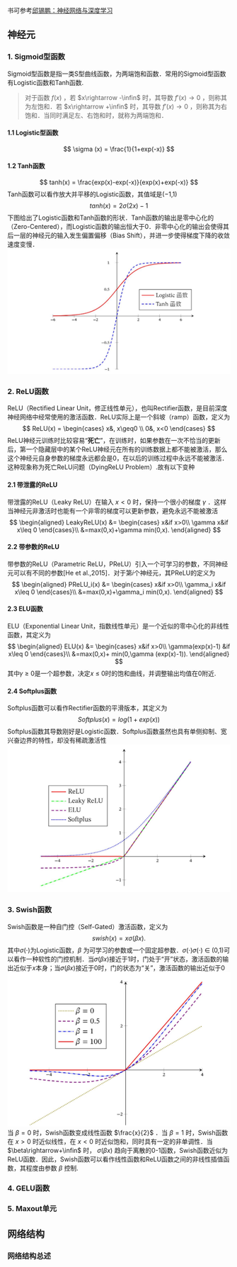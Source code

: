书可参考[邱锡鹏：神经网络与深度学习](https://nndl.github.io/nndl-book.pdf)

## 神经元  
### 1. Sigmoid型函数
Sigmoid型函数是指一类S型曲线函数，为两端饱和函数．常用的Sigmoid型函数有Logistic函数和Tanh函数.  
>对于函数 $f(x)$ ，若 $x\rightarrow -\infin$ 时，其导数 $f'(x)\rightarrow 0$ ，则称其为左饱和．若 $x\rightarrow +\infin$ 时，其导数 $f'(x)\rightarrow 0$ ，则称其为右饱和．当同时满足左、右饱和时，就称为两端饱和．  
#### 1.1 Logistic型函数  
$$
\sigma (x) = \frac{1}{1+exp(-x)}
$$
#### 1.2 Tanh函数  
$$
tanh(x) = \frac{exp(x)-exp(-x)}{exp(x)+exp(-x)}
$$
Tanh函数可以看作放大并平移的Logistic函数，其值域是(−1,1)  
$$
tanh(x) = 2\sigma(2x) -1
$$
下图给出了Logistic函数和Tanh函数的形状．Tanh函数的输出是零中心化的（Zero-Centered），而Logistic函数的输出恒大于0．非零中心化的输出会使得其后一层的神经元的输入发生偏置偏移（Bias Shift），并进一步使得梯度下降的收敛速度变慢．
![](images/1.jpg)  

### 2. ReLU函数  
ReLU（Rectified Linear Unit，修正线性单元），也叫Rectifier函数，是目前深度神经网络中经常使用的激活函数．ReLU实际上是一个斜坡（ramp）函数，定义为
$$
ReLU(x) = 
    \begin{cases}
        x&, x\geq0 \\
        0&, x<0
    \end{cases}
$$
ReLU神经元训练时比较容易“**死亡**”，在训练时，如果参数在一次不恰当的更新后，第一个隐藏层中的某个ReLU神经元在所有的训练数据上都不能被激活，那么这个神经元自身参数的梯度永远都会是0，在以后的训练过程中永远不能被激活．这种现象称为死亡ReLU问题（DyingReLU Problem）.故有以下变种  
#### 2.1 带泄露的ReLU  
带泄露的ReLU（Leaky ReLU）在输入 $x<0$ 时，保持一个很小的梯度 $\gamma$ ．这样当神经元非激活时也能有一个非零的梯度可以更新参数，避免永远不能被激活
$$
\begin{aligned}
LeakyReLU(x) &= 
    \begin{cases}
        x&if x>0\\
        \gamma x&if x\leq 0
    \end{cases}\\
&=max(0,x)+\gamma min(0,x).
\end{aligned}
$$
#### 2.2 带参数的ReLU
带参数的ReLU（Parametric ReLU，PReLU）引入一个可学习的参数，不同神经元可以有不同的参数[He et al.,2015]．对于第𝑖个神经元，其PReLU的定义为
$$
\begin{aligned}
PReLU_i(x) &= 
    \begin{cases}
        x&if x>0\\
        \gamma_i x&if x\leq 0
    \end{cases}\\
&=max(0,x)+\gamma_i min(0,x).
\end{aligned}
$$
#### 2.3 ELU函数
ELU（Exponential Linear Unit，指数线性单元）是一个近似的零中心化的非线性函数，其定义为
$$
\begin{aligned}
ELU(x) &= 
    \begin{cases}
        x&if x>0\\
        \gamma(exp(x)-1) &if x\leq 0
    \end{cases}\\
&=max(0,x)+ min(0,\gamma (exp(x)-1)).
\end{aligned}
$$
其中𝛾 ≥ 0是一个超参数，决定𝑥 ≤ 0时的饱和曲线，并调整输出均值在0附近.
#### 2.4 Softplus函数  
Softplus函数可以看作Rectifier函数的平滑版本，其定义为
$$
Softplus(x) = log(1+exp(x))
$$
Softplus函数其导数刚好是Logistic函数．Softplus函数虽然也具有单侧抑制、宽兴奋边界的特性，却没有稀疏激活性
![](images/2.jpg)  

### 3. Swish函数
Swish函数是一种自门控（Self-Gated）激活函数，定义为
$$
swish(x) = x\sigma(\beta x).
$$
其中$\sigma(\cdot)$为Logistic函数，$\beta$ 为可学习的参数或一个固定超参数．$\sigma(\cdot)$𝜎(⋅) ∈ (0,1)可以看作一种软性的门控机制．当𝜎(𝛽𝑥)接近于1时，门处于“开”状态，激活函数的输出近似于𝑥本身；当𝜎(𝛽𝑥)接近于0时，门的状态为“关”，激活函数的输出近似于0
![](images/3.jpg)  
当 $\beta=0$ 时，Swish函数变成线性函数 $\frac{x}{2}$ ．当 $\beta=1$ 时，Swish函数在 $x>0$ 时近似线性，在 $x<0$ 时近似饱和，同时具有一定的非单调性．当 $\beta\rightarrow+\infin$ 时， $\sigma(\beta x)$ 趋向于离散的0-1函数，Swish函数近似为ReLU函数．因此，Swish函数可以看作线性函数和ReLU函数之间的非线性插值函数，其程度由参数 $\beta$ 控制.  
### 4. GELU函数
### 5. Maxout单元  
## 网络结构
### 网络结构总述